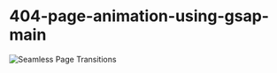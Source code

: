 # 404-page-animation-using-gsap-main
![Seamless Page Transitions](https://github.com/user-attachments/assets/8ede703d-dccd-4e9f-af94-99cd09a29b02)
